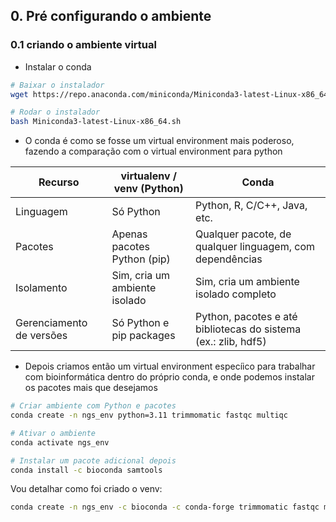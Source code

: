 ## 0. Pré configurando o ambiente

### 0.1 criando o ambiente virtual 

- Instalar o conda<br>
``` Bash
# Baixar o instalador
wget https://repo.anaconda.com/miniconda/Miniconda3-latest-Linux-x86_64.sh

# Rodar o instalador
bash Miniconda3-latest-Linux-x86_64.sh
```

- O conda é como se fosse um virtual environment mais poderoso, fazendo a comparação com o virtual environment para python 

| Recurso                  | virtualenv / venv (Python)    | Conda                                                          |
| ------------------------ | ----------------------------- | -------------------------------------------------------------- |
| Linguagem                | Só Python                     | Python, R, C/C++, Java, etc.                                   |
| Pacotes                  | Apenas pacotes Python (pip)   | Qualquer pacote, de qualquer linguagem, com dependências       |
| Isolamento               | Sim, cria um ambiente isolado | Sim, cria um ambiente isolado completo                         |
| Gerenciamento de versões | Só Python e pip packages      | Python, pacotes e até bibliotecas do sistema (ex.: zlib, hdf5) |

- Depois criamos então um virtual environment especíico para trabalhar com bioinformática dentro do próprio conda, e onde podemos instalar os pacotes mais que desejamos

``` bash 
# Criar ambiente com Python e pacotes
conda create -n ngs_env python=3.11 trimmomatic fastqc multiqc

# Ativar o ambiente
conda activate ngs_env

# Instalar um pacote adicional depois
conda install -c bioconda samtools
```

 Vou detalhar como foi criado o venv: 
 
 ``` bash
 conda create -n ngs_env -c bioconda -c conda-forge trimmomatic fastqc multiqc cutadapt samtools bwa
 ```
